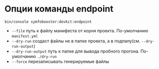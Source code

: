 # Опции команды endpoint

```shell
bin/console symfobooster:devkit:endpoint
```

 - `--file` путь к файлу манифеста от корня проекта. По-умолчанию `manifest.yml`
 - `--dry-run` создаст файлы не в папке проекта, а в подпапу(см. `--dry-run-output`)  
 - `--dry-run-output` путь к папке для вывода пробного прогона. По-умолчанию `./dry-run`
 - `--force` перезаписывать генерируемые файлы
